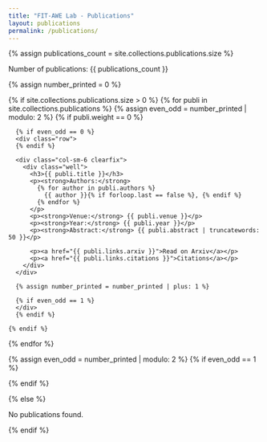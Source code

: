 ```yaml
---
title: "FIT-AWE Lab - Publications"
layout: publications
permalink: /publications/
---
```


{% assign publications_count = site.collections.publications.size %}
<p>Number of publications: {{ publications_count }}</p>


{% assign number_printed = 0 %}

{% if site.collections.publications.size > 0 %}
  {% for publi in site.collections.publications %}
    {% assign even_odd = number_printed | modulo: 2 %}
    {% if publi.weight == 0 %}  <!-- Using 'weight' instead of 'highlight' -->
    
      {% if even_odd == 0 %}
      <div class="row">
      {% endif %}
      
      <div class="col-sm-6 clearfix">
        <div class="well">
          <h3>{{ publi.title }}</h3>
          <p><strong>Authors:</strong> 
            {% for author in publi.authors %}
              {{ author }}{% if forloop.last == false %}, {% endif %}
            {% endfor %}
          </p>
          <p><strong>Venue:</strong> {{ publi.venue }}</p>
          <p><strong>Year:</strong> {{ publi.year }}</p>
          <p><strong>Abstract:</strong> {{ publi.abstract | truncatewords: 50 }}</p>

          <p><a href="{{ publi.links.arxiv }}">Read on Arxiv</a></p>
          <p><a href="{{ publi.links.citations }}">Citations</a></p>
        </div>
      </div>
      
      {% assign number_printed = number_printed | plus: 1 %}
      
      {% if even_odd == 1 %}
      </div>
      {% endif %}
    
    {% endif %}
  {% endfor %}

  {% assign even_odd = number_printed | modulo: 2 %}
  {% if even_odd == 1 %}
  </div>
  {% endif %}

{% else %}
  <p>No publications found.</p>
{% endif %}
